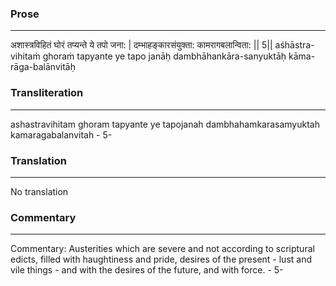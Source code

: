 ### Prose 
 --- 
अशास्त्रविहितं घोरं तप्यन्ते ये तपो जना: |
दम्भाहङ्कारसंयुक्ता: कामरागबलान्विता: || 5||
aśhāstra-vihitaṁ ghoraṁ tapyante ye tapo janāḥ
dambhāhankāra-sanyuktāḥ kāma-rāga-balānvitāḥ

### Transliteration 
 --- 
ashastravihitam ghoram tapyante ye tapojanah dambhahamkarasamyuktah kamaragabalanvitah - 5-

### Translation 
 --- 
No translation

### Commentary 
 --- 
Commentary: Austerities which are severe and not according to scriptural edicts, filled with haughtiness and pride, desires of the present - lust and vile things - and with the desires of the future, and with force. - 5-